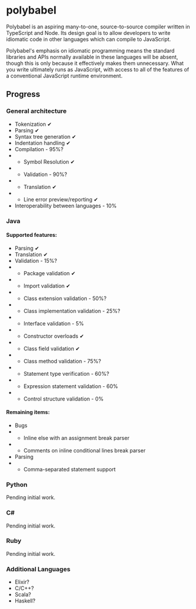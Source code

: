 # polybabel

Polybabel is an aspiring many-to-one, source-to-source compiler written in TypeScript and Node. Its design goal is to allow developers to write idiomatic code in other languages which can compile to JavaScript.

Polybabel's emphasis on idiomatic programming means the standard libraries and APIs normally available in these languages will be absent, though this is only because it effectively makes them unnecessary. What you write ultimately runs as JavaScript, with access to all of the features of a conventional JavaScript runtime environment.

## Progress

### General architecture

* Tokenization ✔
* Parsing ✔
* Syntax tree generation ✔
* Indentation handling ✔
* Compilation - 95%?
* * Symbol Resolution ✔
* * Validation - 90%?
* * Translation ✔
* * Line error preview/reporting ✔
* Interoperability between languages - 10%

### Java
#### Supported features:
* Parsing ✔
* Translation ✔
* Validation - 15%?
* * Package validation ✔
* * Import validation ✔
* * Class extension validation - 50%?
* * Class implementation validation - 25%?
* * Interface validation - 5%
* * Constructor overloads ✔
* * Class field validation ✔
* * Class method validation - 75%?
* * Statement type verification - 60%?
* * Expression statement validation - 60%
* * Control structure validation - 0%
#### Remaining items:
* Bugs
* * Inline else with an assignment break parser
* * Comments on inline conditional lines break parser
* Parsing
* * Comma-separated statement support

### Python
Pending initial work.

### C#
Pending initial work.

### Ruby
Pending initial work.

### Additional Languages
* Elixir?
* C/C++?
* Scala?
* Haskell?